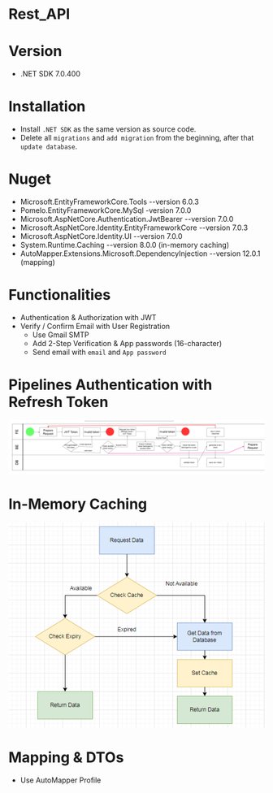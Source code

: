 # Rest_API

# Version
- .NET SDK 7.0.400

# Installation
- Install `.NET SDK` as the same version as source code.
- Delete all `migrations` and `add migration` from the beginning, after that `update database`.

# Nuget
- Microsoft.EntityFrameworkCore.Tools --version 6.0.3
- Pomelo.EntityFrameworkCore.MySql -version 7.0.0
- Microsoft.AspNetCore.Authentication.JwtBearer --version 7.0.0
- Microsoft.AspNetCore.Identity.EntityFrameworkCore --version 7.0.3
- Microsoft.AspNetCore.Identity.UI --version 7.0.0
- System.Runtime.Caching --version 8.0.0 (in-memory caching)
- AutoMapper.Extensions.Microsoft.DependencyInjection --version 12.0.1 (mapping)

# Functionalities
- Authentication & Authorization with JWT 
- Verify / Confirm Email with User Registration
    + Use Gmail SMTP
    + Add 2-Step Verification & App passwords (16-character) 
    + Send email with `email` and `App password` 

# Pipelines Authentication with Refresh Token

![screenshot](./Temp/RefreshToken.png)

# In-Memory Caching

![screenshot](./Temp/Caching.png)

# Mapping & DTOs
- Use AutoMapper Profile
